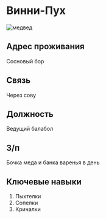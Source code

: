 # Винни-Пух 

![медвед](C:\Users\alexey.kochetkov\Documents\Person\Training\Portfolio\vinni-pukh.jpg)

## Адрес проживания
Сосновый бор

## Связь
Через сову

## Должность
Ведущий балабол

## З/п
Бочка меда и банка варенья в день

## Ключевые навыки
1. Пыхтелки
2. Сопелки
3. Кричалки
